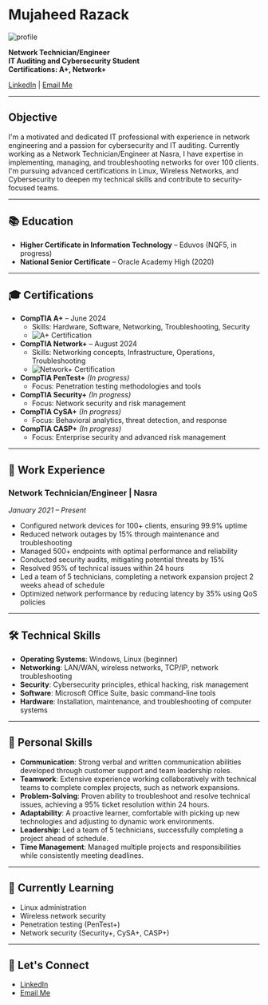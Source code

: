 # Mujaheed Razack
![profile](https://github.com/user-attachments/assets/5a43a09c-3a8f-4fd1-86f6-22e52ba8ab55)

**Network Technician/Engineer**  
**IT Auditing and Cybersecurity Student**  
**Certifications: A+, Network+**  

[LinkedIn](https://www.linkedin.com/in/mujaheed-razack) | [Email Me](mailto:razackmujaheed@gmail.com)

---

## Objective
I'm a motivated and dedicated IT professional with experience in network engineering and a passion for cybersecurity and IT auditing. Currently working as a Network Technician/Engineer at Nasra, I have expertise in implementing, managing, and troubleshooting networks for over 100 clients. I'm pursuing advanced certifications in Linux, Wireless Networks, and Cybersecurity to deepen my technical skills and contribute to security-focused teams.

---

## 📚 Education

- **Higher Certificate in Information Technology** – Eduvos (NQF5, in progress)
- **National Senior Certificate** – Oracle Academy High (2020)

---

## 🎓 Certifications

- **CompTIA A+** – June 2024
  - Skills: Hardware, Software, Networking, Troubleshooting, Security
  - ![A+ Certification](https://img.shields.io/badge/CompTIA-A%2B-blue)
- **CompTIA Network+** – August 2024
  - Skills: Networking concepts, Infrastructure, Operations, Troubleshooting
  - ![Network+ Certification](https://img.shields.io/badge/CompTIA-Network%2B-green)
- **CompTIA PenTest+** *(In progress)*
  - Focus: Penetration testing methodologies and tools
- **CompTIA Security+** *(In progress)*
  - Focus: Network security and risk management
- **CompTIA CySA+** *(In progress)*
  - Focus: Behavioral analytics, threat detection, and response
- **CompTIA CASP+** *(In progress)*
  - Focus: Enterprise security and advanced risk management

---

## 💼 Work Experience

### **Network Technician/Engineer | Nasra**
*January 2021 – Present*

- Configured network devices for 100+ clients, ensuring 99.9% uptime
- Reduced network outages by 15% through maintenance and troubleshooting
- Managed 500+ endpoints with optimal performance and reliability
- Conducted security audits, mitigating potential threats by 15%
- Resolved 95% of technical issues within 24 hours
- Led a team of 5 technicians, completing a network expansion project 2 weeks ahead of schedule
- Optimized network performance by reducing latency by 35% using QoS policies

---

## 🛠 Technical Skills

- **Operating Systems**: Windows, Linux (beginner)
- **Networking**: LAN/WAN, wireless networks, TCP/IP, network troubleshooting
- **Security**: Cybersecurity principles, ethical hacking, risk management
- **Software**: Microsoft Office Suite, basic command-line tools
- **Hardware**: Installation, maintenance, and troubleshooting of computer systems
---
  
## 🤝 Personal Skills

- **Communication**: Strong verbal and written communication abilities developed through customer support and team leadership roles.
- **Teamwork**: Extensive experience working collaboratively with technical teams to complete complex projects, such as network expansions.
- **Problem-Solving**: Proven ability to troubleshoot and resolve technical issues, achieving a 95% ticket resolution within 24 hours.
- **Adaptability**: A proactive learner, comfortable with picking up new technologies and adjusting to dynamic work environments.
- **Leadership**: Led a team of 5 technicians, successfully completing a project ahead of schedule.
- **Time Management**: Managed multiple projects and responsibilities while consistently meeting deadlines.

---

## 🌱 Currently Learning
- Linux administration
- Wireless network security
- Penetration testing (PenTest+)
- Network security (Security+, CySA+, CASP+)

---

## 🤝 Let's Connect
- [LinkedIn](https://www.linkedin.com/in/mujaheed-razack)
- [Email Me](mailto:razackmujaheed@gmail.com)
